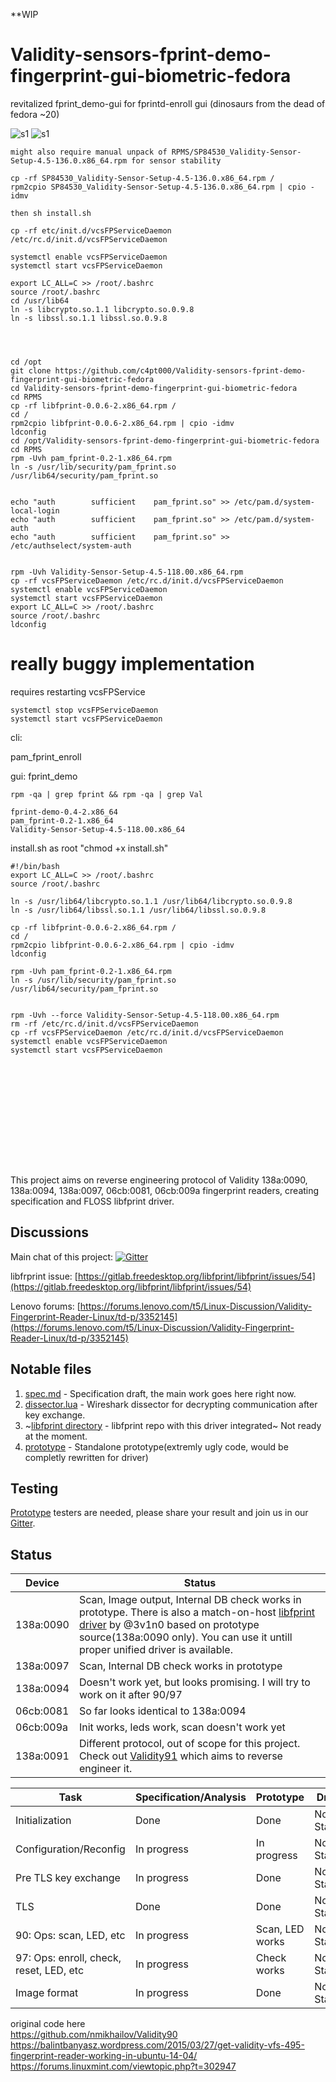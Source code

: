 **WIP

# Validity-sensors-fprint-demo-fingerprint-gui-biometric-fedora
revitalized fprint_demo-gui for fprintd-enroll gui (dinosaurs from the dead of fedora ~20)

![s1](https://raw.githubusercontent.com/c4pt000/Validity-sensors-fprint-demo-fingerprint-gui-biometric-fedora/master/finger-detect-image.png)
![s1](https://raw.githubusercontent.com/c4pt000/Validity-sensors-fprint-demo-fingerprint-gui-biometric-fedora/master/success-enroll.png)
```
might also require manual unpack of RPMS/SP84530_Validity-Sensor-Setup-4.5-136.0.x86_64.rpm for sensor stability

cp -rf SP84530_Validity-Sensor-Setup-4.5-136.0.x86_64.rpm /
rpm2cpio SP84530_Validity-Sensor-Setup-4.5-136.0.x86_64.rpm | cpio -idmv

then sh install.sh

```
```
cp -rf etc/init.d/vcsFPServiceDaemon /etc/rc.d/init.d/vcsFPServiceDaemon

systemctl enable vcsFPServiceDaemon
systemctl start vcsFPServiceDaemon

export LC_ALL=C >> /root/.bashrc
source /root/.bashrc
cd /usr/lib64
ln -s libcrypto.so.1.1 libcrypto.so.0.9.8
ln -s libssl.so.1.1 libssl.so.0.9.8
```

```



cd /opt
git clone https://github.com/c4pt000/Validity-sensors-fprint-demo-fingerprint-gui-biometric-fedora
cd Validity-sensors-fprint-demo-fingerprint-gui-biometric-fedora
cd RPMS
cp -rf libfprint-0.0.6-2.x86_64.rpm /
cd /
rpm2cpio libfprint-0.0.6-2.x86_64.rpm | cpio -idmv
ldconfig
cd /opt/Validity-sensors-fprint-demo-fingerprint-gui-biometric-fedora
cd RPMS
rpm -Uvh pam_fprint-0.2-1.x86_64.rpm
ln -s /usr/lib/security/pam_fprint.so /usr/lib64/security/pam_fprint.so


echo "auth        sufficient    pam_fprint.so" >> /etc/pam.d/system-local-login
echo "auth        sufficient    pam_fprint.so" >> /etc/pam.d/system-auth
echo "auth        sufficient    pam_fprint.so" >> /etc/authselect/system-auth


rpm -Uvh Validity-Sensor-Setup-4.5-118.00.x86_64.rpm
cp -rf vcsFPServiceDaemon /etc/rc.d/init.d/vcsFPServiceDaemon
systemctl enable vcsFPServiceDaemon
systemctl start vcsFPServiceDaemon
export LC_ALL=C >> /root/.bashrc
source /root/.bashrc
ldconfig

```
# really buggy implementation

requires restarting vcsFPService

```
systemctl stop vcsFPServiceDaemon
systemctl start vcsFPServiceDaemon
```
cli:

pam_fprint_enroll

gui:
fprint_demo



```
rpm -qa | grep fprint && rpm -qa | grep Val

fprint-demo-0.4-2.x86_64
pam_fprint-0.2-1.x86_64
Validity-Sensor-Setup-4.5-118.00.x86_64
```


install.sh as root "chmod +x install.sh"
```
#!/bin/bash
export LC_ALL=C >> /root/.bashrc
source /root/.bashrc

ln -s /usr/lib64/libcrypto.so.1.1 /usr/lib64/libcrypto.so.0.9.8
ln -s /usr/lib64/libssl.so.1.1 /usr/lib64/libssl.so.0.9.8

cp -rf libfprint-0.0.6-2.x86_64.rpm /
cd /
rpm2cpio libfprint-0.0.6-2.x86_64.rpm | cpio -idmv
ldconfig

rpm -Uvh pam_fprint-0.2-1.x86_64.rpm
ln -s /usr/lib/security/pam_fprint.so /usr/lib64/security/pam_fprint.so


rpm -Uvh --force Validity-Sensor-Setup-4.5-118.00.x86_64.rpm
rm -rf /etc/rc.d/init.d/vcsFPServiceDaemon 
cp -rf vcsFPServiceDaemon /etc/rc.d/init.d/vcsFPServiceDaemon
systemctl enable vcsFPServiceDaemon
systemctl start vcsFPServiceDaemon



```
<br>
<br>
<br>
<br>
<br>
<br>
<br>
<br>


This project aims on reverse engineering protocol of Validity 138a:0090, 138a:0094, 138a:0097, 06cb:0081, 06cb:009a fingerprint readers, creating specification and FLOSS libfprint driver.

## Discussions

Main chat of this project: [![Gitter](https://img.shields.io/gitter/room/nwjs/nw.js.svg)](https://gitter.im/Validity90/Lobby?utm_source=share-link&utm_medium=link&utm_campaign=share-link)

libfrprint issue: [https://gitlab.freedesktop.org/libfprint/libfprint/issues/54](https://gitlab.freedesktop.org/libfprint/libfprint/issues/54)

Lenovo forums: [https://forums.lenovo.com/t5/Linux-Discussion/Validity-Fingerprint-Reader-Linux/td-p/3352145](https://forums.lenovo.com/t5/Linux-Discussion/Validity-Fingerprint-Reader-Linux/td-p/3352145)

## Notable files

1. [spec.md](spec.md) - Specification draft, the main work goes here right now.
2. [dissector.lua](dissector.lua) - Wireshark dissector for decrypting communication after key exchange.
3. ~[libfprint directory](libfprint) - libfprint repo with this driver integrated~ Not ready at the moment.
4. [prototype](prototype) - Standalone prototype(extremly ugly code, would be completly rewritten for driver)

## Testing

[Prototype](prototype) testers are needed, please share your result and join us in our [Gitter](https://gitter.im/Validity90/Lobby?utm_source=share-link&utm_medium=link&utm_campaign=share-link).

## Status

|   Device  | Status |
|-----------|--------|
| 138a:0090 | Scan, Image output, Internal DB check works in prototype. There is also a match-on-host [libfprint driver](https://github.com/3v1n0/libfprint) by @3v1n0 based on prototype source(138a:0090 only). You can use it untill proper unified driver is available. |
| 138a:0097 | Scan, Internal DB check works in prototype |
| 138a:0094 | Doesn't work yet, but looks promising. I will try to work on it after 90/97 |
| 06cb:0081 | So far looks identical to 138a:0094 |
| 06cb:009a | Init works, leds work, scan doesn't work yet |
| 138a:0091 | Different protocol, out of scope for this project. Check out [Validity91](https://github.com/hmaarrfk/Validity91) which aims to reverse engineer it.|


| 		      Task       			| Specification/Analysis  | Prototype   | Driver 	    |
|---------------------------|-------------------------|-------------|-------------|
| Initialization  		      | Done 					          | Done	 	    | Not Started |
| Configuration/Reconfig    | In progress 	          | In progress | Not Started |
| Pre TLS key exchange 	    | In progress 				    | Done        | Not Started |
| TLS 			                | Done 						        | Done  	    | Not Started |
| 90: Ops: scan, LED, etc| In progress  			      | Scan, LED works  | Not Started |
| 97: Ops: enroll, check, reset, LED, etc| In progress  			      | Check works  | Not Started |
| Image format  		        | In progress  			      | Done        | Not Started |


original code here
<br>
https://github.com/nmikhailov/Validity90
<br>
https://balintbanyasz.wordpress.com/2015/03/27/get-validity-vfs-495-fingerprint-reader-working-in-ubuntu-14-04/
<br>
https://forums.linuxmint.com/viewtopic.php?t=302947
<br>
